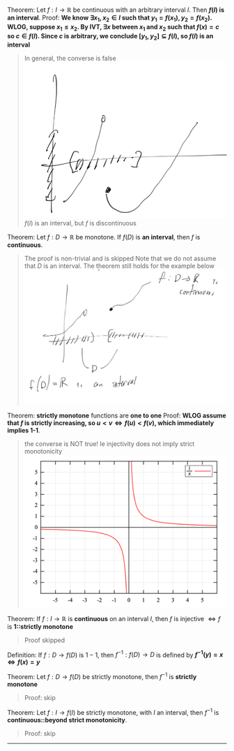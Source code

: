 Theorem: Let $f: I \rightarrow \mathbb{R}$ be continuous with an arbitrary interval $I$. Then **$f(I)$ is an interval**.
Proof: 
**We know $\exists x_1, x_2 \in I$ such that $y_1 = f(x_1), y_2 = f(x_2)$. WLOG, suppose $x_1 \leq x_2$. By IVT, $\exists x$ between $x_1$ and $x_2$ such that $f(x) = c$ so $c \in f(I)$. Since $c$ is arbitrary, we conclude $[y_1, y_2] \subseteq f(I)$, so $f(I)$ is an interval**
> In general, the converse is false
> ![|200](z_attachments/Pasted%20image%2020250224113356.png)
> $f(I)$ is an interval, but $f$ is discontinuous 

Theorem: Let $f: D \rightarrow \mathbb{R}$ be monotone. If $f(D)$ is **an interval**, then $f$ is **continuous**.
> The proof is non-trivial and is skipped
> Note that we do not assume that $D$ is an interval. The theorem still holds for the example below
> ![|300](z_attachments/Pasted%20image%2020250224113547.png)

Theorem: **strictly monotone** functions are **one to one**
Proof:
**WLOG assume that $f$ is strictly increasing, so $u < v \iff f(u) < f(v)$, which immediately implies 1-1**.
> the converse is NOT true! Ie injectivity does not imply strict monotonicity
> ![|300](z_attachments/Pasted%20image%2020250224114020.png)

Theorem: If $f: I \rightarrow \mathbb{R}$ is **continuous** on an interval $I$, then $f$ is injective $\iff f$ is **1::strictly monotone**
> Proof skipped

Definition: If $f: D \rightarrow f(D)$ is $1-1$, then $f^{-1}: f(D) \rightarrow D$ is defined by **$f^{-1}(y) = x \iff f(x) = y$**

Theorem: Let $f: D \rightarrow f(D)$ be strictly monotone, then $f^{-1}$ is **strictly monotone**
> Proof: skip

Theorem: Let $f: I \rightarrow f(I)$ be strictly monotone, with $I$ an interval, then $f^{-1}$ is **continuous::beyond strict monotonicity**.
> Proof: skip

***
